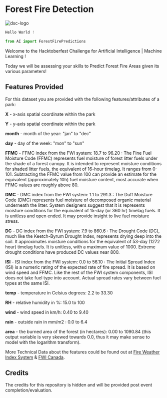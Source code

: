 # Forest Fire Detection

![dsc-logo](https://raw.githubusercontent.com/divyake/Cysec-Hacktoberfest/dcc84465cfcff73981f8fcb5c8fe3b1710c007e1/assets/logo.svg)

```python
Hello World !

from AI import ForestFirePredictions
```

Welcome to the Hacktoberfest Challenge for Artificial Intelligence | Machine Learning !

Today we will be assessing your skills to Predict Forest Fire Areas given its various parameters!

## Features Provided
For this dataset you are provided with the following features/attributes of a park:

**X** - x-axis spatial coordinate within the park

**Y** - y-axis spatial coordinate within the park

**month** - month of the year: "jan" to "dec"

**day** - day of the week: "mon" to "sun"

**FFMC** - FFMC index from the FWI system: 18.7 to 96.20 : The Fine Fuel Moisture Code (FFMC) represents fuel moisture of forest litter fuels under the shade of a forest canopy. It is intended to represent moisture conditions for shaded litter fuels, the equivalent of 16-hour timelag. It ranges from 0-101. Subtracting the FFMC value from 100 can provide an estimate for the equivalent (approximately 10h) fuel moisture content, most accurate when FFMC values are roughly above 80.

**DMC** - DMC index from the FWI system: 1.1 to 291.3 : The Duff Moisture Code (DMC) represents fuel moisture of decomposed organic material underneath the litter. System designers suggest that it is represents moisture conditions for the equivalent of 15-day (or 360 hr) timelag fuels. It is unitless and open ended. It may provide insight to live fuel moisture stress.


**DC** - DC index from the FWI system: 7.9 to 860.6 : The Drought Code (DC), much like the Keetch-Byrum Drought Index, represents drying deep into the soil. It approximates moisture conditions for the equivalent of 53-day (1272 hour) timelag fuels. It is unitless, with a maximum value of 1000. Extreme drought conditions have produced DC values near 800.

**ISI** - ISI index from the FWI system: 0.0 to 56.10 : The Initial Spread Index (ISI) is a numeric rating of the expected rate of fire spread. It is based on wind speed and FFMC. Like the rest of the FWI system components, ISI does not take fuel type into account. Actual spread rates vary between fuel types at the same ISI.

**temp** - temperature in Celsius degrees: 2.2 to 33.30

**RH** - relative humidity in %: 15.0 to 100

**wind** - wind speed in km/h: 0.40 to 9.40

**rain** - outside rain in mm/m2 : 0.0 to 6.4

**area** - the burned area of the forest (in hectares): 0.00 to 1090.84 (this output variable is very skewed towards 0.0, thus it may make sense to model with the logarithm transform).

More Technical Data about the features could be found out at [Fire Weather Index System](https://www.nwcg.gov/publications/pms437/cffdrs/fire-weather-index-system) & [FWI Canada](https://cwfis.cfs.nrcan.gc.ca/background/summary/fwi).

## Credits
The credits for this repository is hidden and will be provided post event completion/evaluation.
